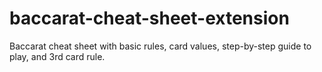 # baccarat-cheat-sheet-extension
Baccarat cheat sheet with basic rules, card values, step-by-step guide to play, and 3rd card rule.
